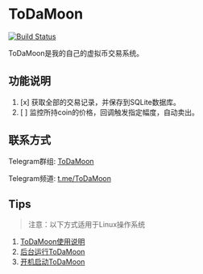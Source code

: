 # ToDaMoon
[![Build Status](https://travis-ci.org/aQuaYi/ToDaMoon.svg?branch=master)](https://travis-ci.org/aQuaYi/ToDaMoon)

ToDaMoon是我的自己的虚拟币交易系统。

## 功能说明
1. [x] 获取全部的交易记录，并保存到SQLite数据库。
1. [ ] 监控所持coin的价格，回调触发指定幅度，自动卖出。

## 联系方式

Telegram群组: [ToDaMoon](https://t.me/joinchat/AAAAAA2Tgxx5POA_Chzq-w)

Telegram频道: [t.me/ToDaMoon](https://t.me/ToDaMoon)

## Tips
>注意：以下方式适用于Linux操作系统
1. [ToDaMoon使用说明](./Tips/How-to-use-ToDaMoon.md)
1. [后台运行ToDaMoon](./Tips/Run-TDM-in-Background.md)
1. [开机启动ToDaMoon](./Tips/Run-TDM-at-Startup.md)
